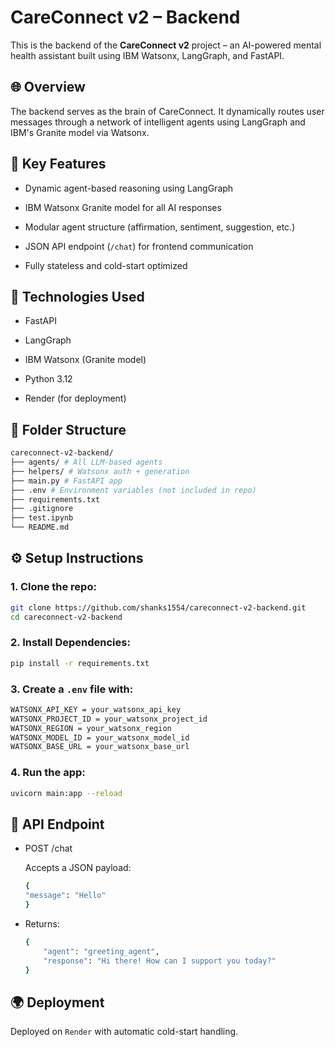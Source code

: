 # CareConnect v2 – Backend

This is the backend of the **CareConnect v2** project – an AI-powered mental health assistant built using IBM Watsonx, LangGraph, and FastAPI.

## 🌐 Overview

The backend serves as the brain of CareConnect. It dynamically routes user messages through a network of intelligent agents using LangGraph and IBM's Granite model via Watsonx.

## 🧠 Key Features

- Dynamic agent-based reasoning using LangGraph

- IBM Watsonx Granite model for all AI responses

- Modular agent structure (affirmation, sentiment, suggestion, etc.)

- JSON API endpoint (`/chat`) for frontend communication

- Fully stateless and cold-start optimized

## 🚀 Technologies Used

- FastAPI

- LangGraph

- IBM Watsonx (Granite model)

- Python 3.12

- Render (for deployment)

## 📁 Folder Structure
```bash
careconnect-v2-backend/
├── agents/ # All LLM-based agents
├── helpers/ # Watsonx auth + generation
├── main.py # FastAPI app
├── .env # Environment variables (not included in repo)
├── requirements.txt
├── .gitignore
├── test.ipynb
└── README.md
```

## ⚙️ Setup Instructions

### 1. Clone the repo:

```bash
git clone https://github.com/shanks1554/careconnect-v2-backend.git
cd careconnect-v2-backend
```

### 2. Install Dependencies:

```bash
pip install -r requirements.txt
```

### 3. Create a `.env` file with:

```bash
WATSONX_API_KEY = your_watsonx_api_key
WATSONX_PROJECT_ID = your_watsonx_project_id
WATSONX_REGION = your_watsonx_region
WATSONX_MODEL_ID = your_watsonx_model_id
WATSONX_BASE_URL = your_watsonx_base_url
```

### 4. Run the app:

```bash
uvicorn main:app --reload
```

## 🔗 API Endpoint

- POST /chat

    Accepts a JSON payload:
    
    ```bash
    {
    "message": "Hello"
    }
    ```

- Returns:
    
    ```bash
    {
        "agent": "greeting_agent",
        "response": "Hi there! How can I support you today?"
    }
    ```

## 🌍 Deployment
Deployed on ```Render``` with automatic cold-start handling.
